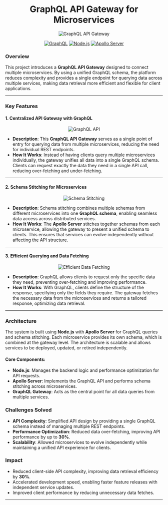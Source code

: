 ## <h1 align="center"> GraphQL API Gateway for Microservices </h1>
<p align="center">
  <img alt="GraphQL API Gateway" title="GraphQL API Gateway" src="https://via.placeholder.com/500x200">
</p>

<p align="center">
  <a href="https://graphql.org/"><img src="https://img.shields.io/badge/GraphQL-API-purple" alt="GraphQL"></a>
  <a href="https://nodejs.org/"><img src="https://img.shields.io/badge/Node.js-16.x-green" alt="Node.js"></a>
  <a href="https://www.apollographql.com/docs/apollo-server/"><img src="https://img.shields.io/badge/Apollo-Server-blue" alt="Apollo Server"></a>
</p>

### **Overview**
This project introduces a **GraphQL API Gateway** designed to connect multiple microservices. By using a unified GraphQL schema, the platform reduces complexity and provides a single endpoint for querying data across multiple services, making data retrieval more efficient and flexible for client applications.

---

### **Key Features**

#### **1. Centralized API Gateway with GraphQL**

<p align="center">
  <img alt="GraphQL API" title="GraphQL API" src="https://via.placeholder.com/500x200">
</p>

- **Description**: This **GraphQL API Gateway** serves as a single point of entry for querying data from multiple microservices, reducing the need for individual REST endpoints.
- **How It Works**: Instead of having clients query multiple microservices individually, the gateway unifies all data into a single GraphQL schema. Clients can request exactly the data they need in a single API call, reducing over-fetching and under-fetching.

---

#### **2. Schema Stitching for Microservices**

<p align="center">
  <img alt="Schema Stitching" title="Schema Stitching" src="https://via.placeholder.com/500x200">
</p>

- **Description**: Schema stitching combines multiple schemas from different microservices into one **GraphQL schema**, enabling seamless data access across distributed services.
- **How It Works**: The **Apollo Server** stitches together schemas from each microservice, allowing the gateway to present a unified schema to clients. This ensures that services can evolve independently without affecting the API structure.

---

#### **3. Efficient Querying and Data Fetching**

<p align="center">
  <img alt="Efficient Data Fetching" title="Efficient Data Fetching" src="https://via.placeholder.com/500x200">
</p>

- **Description**: GraphQL allows clients to request only the specific data they need, preventing over-fetching and improving performance.
- **How It Works**: With GraphQL, clients define the structure of the response, specifying only the fields they require. The gateway fetches the necessary data from the microservices and returns a tailored response, optimizing data retrieval.

---

### **Architecture**
The system is built using **Node.js** with **Apollo Server** for GraphQL queries and schema stitching. Each microservice provides its own schema, which is combined at the gateway level. The architecture is scalable and allows services to be deployed, updated, or retired independently.

#### **Core Components**:
- **Node.js**: Manages the backend logic and performance optimization for API requests.
- **Apollo Server**: Implements the GraphQL API and performs schema stitching across microservices.
- **GraphQL Gateway**: Acts as the central point for all data queries from multiple services.

### **Challenges Solved**
- **API Complexity**: Simplified API design by providing a single GraphQL schema instead of managing multiple REST endpoints.
- **Performance Optimization**: Reduced data over-fetching, improving API performance by up to **30%**.
- **Scalability**: Allowed microservices to evolve independently while maintaining a unified API experience for clients.

### **Impact**
- Reduced client-side API complexity, improving data retrieval efficiency by **30%**.
- Accelerated development speed, enabling faster feature releases with independent service updates.
- Improved client performance by reducing unnecessary data fetches.

---
